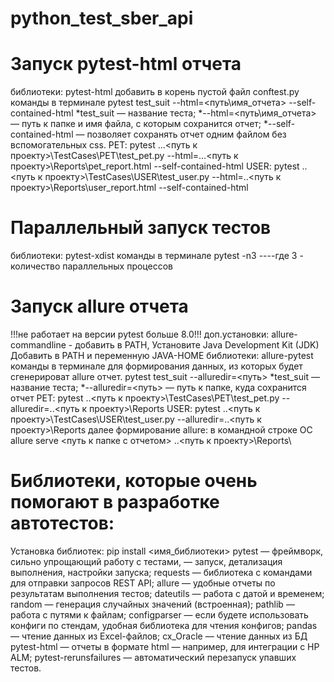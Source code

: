 # python_test_sber_api

# Запуск pytest-html отчета 
библиотеки: pytest-html
добавить в корень пустой файл conftest.py
команды в терминале
pytest test_suit --html=<путь\имя_отчета> --self-contained-html
*test_suit — название теста;
*--html=<путь\имя_отчета> — путь к папке и имя файла, с которым сохранится отчет;
*--self-contained-html — позволяет сохранять отчет одним файлом без вспомогательных css. 
PET: pytest ...<путь к проекту>\TestCases\PET\test_pet.py --html=...<путь к проекту>\Reports\pet_report.html --self-contained-html
USER: pytest ..<путь к проекту>\TestCases\USER\test_user.py --html=..<путь к проекту>\Reports\user_report.html --self-contained-html

# Параллельный запуск тестов
библиотеки: pytest-xdist
команды в терминале
pytest -n3
----где 3 - количество параллельных процессов

# Запуск allure отчета
!!!не работает на версии pytest больше 8.0!!!
доп.установки: allure-commandline - добавить в PATH, Установите Java Development Kit (JDK) Добавить в PATH и переменную JAVA-HOME
библиотеки: allure-pytest
команды в терминале для формирования данных, из которых будет сгенерироват allure отчет.
pytest test_suit --alluredir=<путь>
*test_suit — название теста;
*--alluredir=<путь> — путь к папке, куда сохранится отчет
PET: pytest ..<путь к проекту>\TestCases\PET\test_pet.py --alluredir=..<путь к проекту>\Reports
USER: pytest ..<путь к проекту>\TestCases\USER\test_user.py --alluredir=..<путь к проекту>\Reports
далее формирование allure:
в командной строке ОС
allure serve <путь к папке с отчетом>
..<путь к проекту>\Reports\



# Библиотеки, которые очень помогают в разработке автотестов:
Установка библиотек: pip install <имя_библиотеки> 
pytest — фреймворк, сильно упрощающий работу с тестами, — запуск, детализация выполнения, настройки запуска;
requests — библиотека с командами для отправки запросов REST API;
allure — удобные отчеты по результатам выполнения тестов;
dateutils — работа с датой и временем;
random — генерация случайных значений (встроенная);
pathlib — работа с путями к файлам;
configparser — если будете использовать конфиги по стендам, удобная библиотека для чтения конфигов;
pandas — чтение данных из Excel-файлов;
cx_Oracle — чтение данных из БД
pytest-html — отчеты в формате html — например, для интеграции с HP ALM;
pytest-rerunsfailures — автоматический перезапуск упавших тестов.